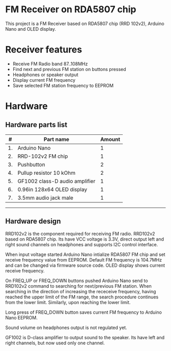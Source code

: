 # FM Receiver on RDA5807 chip

This project is a FM Receiver based on RDA5807 chip (RRD 102v2), Arduino Nano and OLED display.

# Receiver features
- Receive FM Radio band 87..108MHz
- Find next and previous FM station on buttons pressed
- Headphones or speaker output
- Display current FM frequency
- Save selected FM station frequency to EEPROM

# Hardware
## Hardware parts list

|# | Part name                     | Amount
|--|-------------------------------|-------|
|1.|Arduino Nano                   |    1  |
|2.|RRD-102v2 FM chip              |    1  |
|3.|Pushbutton                     |    2  |
|4.|Pullup resistor 10 kOhm        |    2  |
|5.|GF1002 class-D audio amplifier |    1  |
|6.|0.96in 128x64 OLED display     |    1  |
|7.|3.5mm audio jack male          |    1  |
----

## Hardware design
RRD102v2 is the component required for receiving FM radio. RRD102v2 based on RDA5807 chip. Its have VCC voltage is 3.3V, direct output left and right sound channels on headphones and supports I2C control interface.

When input voltage started Arduino Nano intialize RDA5807 FM chip and set receive frequency value from EEPROM. Default FM frequency is 104.7MHz and can be changed via firmware source code. OLED display shows current receive frequency.

On FREQ_UP or FREQ_DOWN buttons pushed Arduino Nano send to RRD102v2 command to searching for next/previous FM station. When searching in the direction of increasing the receceive frequency, having reached the upper limit of the FM range, the search procedure continues from the lower limit. Similarly, upon reaching the lower limit.

Long press of FREQ_DOWN button saves current FM frequency to Arduino Nano EEPROM.

Sound volume on headphones output is not regulated yet.

GF1002 is D-class amplifier to output sound to the speaker. Its have left and right channels, but now used only one channel.




